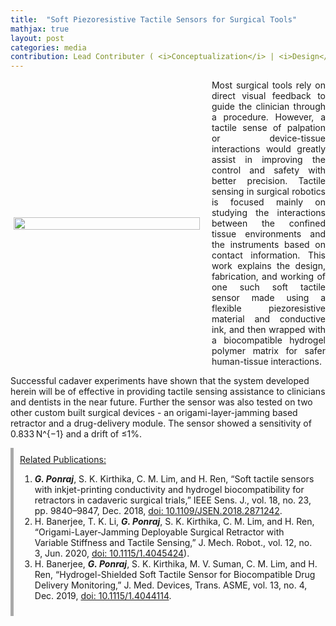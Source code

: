 ```yaml
---
title:  "Soft Piezoresistive Tactile Sensors for Surgical Tools"
mathjax: true
layout: post
categories: media
contribution: Lead Contributer ( <i>Conceptualization</i> | <i>Design</i> | <i>Fabrication</i> | <i>Experimentation</i> | <i>Characterization</i> | <i>Writing</i> )
---
```

<style>
  .post_container {
  display: flex;
  flex-direction: row;
  align-items: center;
  justify-content: space-between;
  flex-wrap: wrap;
}

/* Set padding-left or padding-right equal to 0 in main code */
.flex-item-text {
  flex: 35%;
/*   border: 1px solid blue; */
  padding-left:1em;
  padding-right:1em;
  justify-content: space-around;
}

.flex-item-pic {
  flex: 58%;
/*   border: 1px solid blue; */
  padding: 5px;
  align-content: space-around;
}

/* Responsive layout - makes a one column layout instead of a two-column layout */
@media (max-width: 800px) {
  .post_container {
    flex-direction: column;
  }
  .flex-item-text{
    padding: 0px;
  }
  .flex-item-pic{
    max-width: 90%;
  }
}

</style>
<!--
<div align="right" style="margin-top: 0px; padding-top: 0px;">
  Contribution: Lead (Conceptualisation | Design | Experimentation | Characterisation | Writing)
</div>
-->
<div class="post_container">
      <div class="flex-item-pic">
        <img src="/GodwinPonraj/assets/Fig_Tact_surgical.jpg" height = "100%">
      </div>
      <div class="flex-item-text" align="justify" style="padding-right:0px">
        Most surgical tools rely on direct visual feedback to guide the clinician through a procedure. However, a tactile sense of palpation or device-tissue interactions would greatly assist in improving the control and safety with better precision. Tactile sensing in surgical robotics is focused mainly on studying the interactions between the confined tissue environments and the instruments based on contact information. This work explains the design, fabrication, and working of one such soft tactile sensor made using a flexible piezoresistive material and conductive ink, and then wrapped with a biocompatible hydrogel polymer matrix for safer human-tissue interactions. 
      </div>
</div>

<!--more-->
Successful cadaver experiments have shown that the system developed herein will be of effective in providing tactile sensing assistance to clinicians and dentists in the near future. Further the sensor was also tested on two other custom built surgical devices - an origami-layer-jamming based retractor and a drug-delivery module. The sensor showed a sensitivity of 0.833 N^{−1} and a drift of ≤1%. 

<div style="padding:10px; border-left: 5px solid darkgray">
<u>Related Publications:</u><br>
<ol>
<li><b><i>G. Ponraj</i></b>, S. K. Kirthika, C. M. Lim, and H. Ren, “Soft tactile sensors with inkjet-printing conductivity and hydrogel biocompatibility for retractors in cadaveric surgical trials,” IEEE Sens. J., vol. 18, no. 23, pp. 9840–9847, Dec. 2018, <a href="https://ieeexplore.ieee.org/document/8468236">doi: 10.1109/JSEN.2018.2871242</a>.</li>

<li>H. Banerjee, T. K. Li, <b><i>G. Ponraj</i></b>, S. K. Kirthika, C. M. Lim, and H. Ren, “Origami-Layer-Jamming Deployable Surgical Retractor with Variable Stiffness and Tactile Sensing,” J. Mech. Robot., vol. 12, no. 3, Jun. 2020, <a href="https://asmedigitalcollection.asme.org/mechanismsrobotics/article-abstract/12/3/031010/1067310/Origami-Layer-Jamming-Deployable-Surgical?redirectedFrom=fulltext">doi: 10.1115/1.4045424</a>).</li>

<li>H. Banerjee, <b><i>G. Ponraj</i></b>, S. K. Kirthika, M. V. Suman, C. M. Lim, and H. Ren, “Hydrogel-Shielded Soft Tactile Sensor for Biocompatible Drug Delivery Monitoring,” J. Med. Devices, Trans. ASME, vol. 13, no. 4, Dec. 2019, <a href="https://asmedigitalcollection.asme.org/medicaldevices/article/13/4/044503/955303/Hydrogel-Shielded-Soft-Tactile-Sensor-for">doi: 10.1115/1.4044114</a>.</li>
</ol>
</div>

